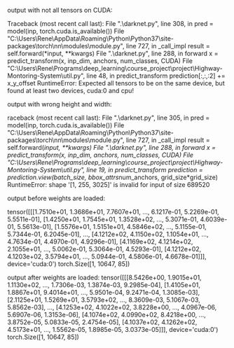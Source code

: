 output with not all tensors on CUDA:

Traceback (most recent call last):
  File ".\darknet.py", line 308, in <module>
    pred = model(inp, torch.cuda.is_available())
  File "C:\Users\Rene\AppData\Roaming\Python\Python37\site-packages\torch\nn\modules\module.py", line 727, in _call_impl
    result = self.forward(*input, **kwargs)
  File ".\darknet.py", line 288, in forward
    x = predict_transform(x, inp_dim, anchors, num_classes, CUDA)
  File "C:\Users\Rene\Programs\deep_learning\course_project\project\Highway-Montoring-System\util.py", line 48, in predict_transform
    prediction[:,:,:2] += x_y_offset
RuntimeError: Expected all tensors to be on the same device, but found at least two devices, cuda:0 and cpu!



output with wrong height and width:

raceback (most recent call last):
  File ".\darknet.py", line 305, in <module>
    pred = model(inp, torch.cuda.is_available())
  File "C:\Users\Rene\AppData\Roaming\Python\Python37\site-packages\torch\nn\modules\module.py", line 727, in _call_impl
    result = self.forward(*input, **kwargs)
  File ".\darknet.py", line 288, in forward
    x = predict_transform(x, inp_dim, anchors, num_classes, CUDA)
  File "C:\Users\Rene\Programs\deep_learning\course_project\project\Highway-Montoring-System\util.py", line 19, in predict_transform
    prediction = prediction.view(batch_size, bbox_attrs*num_anchors, grid_size*grid_size)
RuntimeError: shape '[1, 255, 3025]' is invalid for input of size 689520


output before weights are loaded:

tensor([[[1.7510e+01, 1.3686e+01, 7.7607e+01,  ..., 6.1217e-01,
          5.2269e-01, 5.5511e-01],
         [1.4250e+01, 1.7545e+01, 1.3528e+02,  ..., 5.3071e-01,
          4.6039e-01, 5.5613e-01],
         [1.5576e+01, 1.5151e+01, 4.5846e+02,  ..., 5.1155e-01,
          5.7344e-01, 6.2045e-01],
         ...,
         [4.1212e+02, 4.1150e+02, 1.1054e+01,  ..., 4.7634e-01,
          4.4970e-01, 4.9296e-01],
         [4.1169e+02, 4.1214e+02, 2.1055e+01,  ..., 5.0062e-01,
          5.3064e-01, 4.5293e-01],
         [4.1212e+02, 4.1203e+02, 3.5794e+01,  ..., 5.0944e-01,
          4.5806e-01, 4.6678e-01]]], device='cuda:0')
torch.Size([1, 10647, 85])

output after weights are loaded:
tensor([[[8.5426e+00, 1.9015e+01, 1.1130e+02,  ..., 1.7306e-03,
          1.3874e-03, 9.2985e-04],
         [1.4105e+01, 1.8867e+01, 9.4014e+01,  ..., 5.9501e-04,
          9.2471e-04, 1.3085e-03],
         [2.1125e+01, 1.5269e+01, 3.5793e+02,  ..., 8.3609e-03,
          5.1067e-03, 5.8562e-03],
         ...,
         [4.1253e+02, 4.1022e+02, 3.8228e+00,  ..., 4.0967e-06,
          5.6907e-06, 1.3153e-06],
         [4.1074e+02, 4.0990e+02, 8.4218e+00,  ..., 3.8752e-05,
          5.0833e-05, 2.4754e-05],
         [4.1037e+02, 4.1262e+02, 4.5173e+01,  ..., 1.5562e-05,
          1.8985e-05, 3.0373e-05]]], device='cuda:0')
torch.Size([1, 10647, 85])